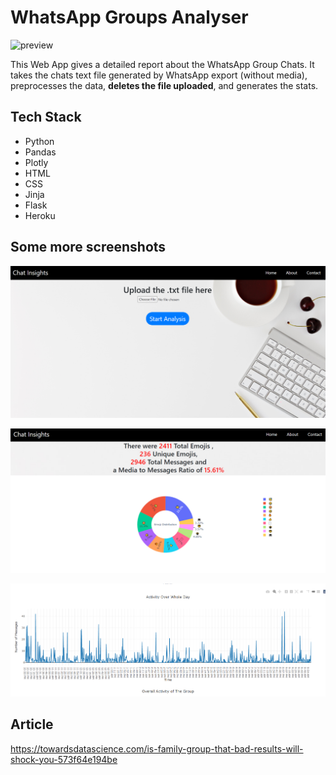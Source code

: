 # WhatsApp Groups Analyser

![preview](./previews/previewGif.gif)

This Web App gives a detailed report about the WhatsApp Group Chats. It takes the chats text file generated by WhatsApp export (without media), preprocesses the data, **deletes the file uploaded**, and generates the stats.

## Tech Stack
- Python
- Pandas
- Plotly
- HTML
- CSS
- Jinja
- Flask
- Heroku

## Some more screenshots

![image1](./app/static/img/1.png)

![image2](./app/static/img/2.png)

![image3](./app/static/img/3.png)

## Article
https://towardsdatascience.com/is-family-group-that-bad-results-will-shock-you-573f64e194be

